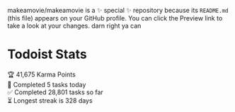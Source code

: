 makeamovie/makeamovie is a ✨ special ✨ repository because its `README.md` (this file) appears on your GitHub profile.
You can click the Preview link to take a look at your changes. darn right ya can

# Todoist Stats

<!-- TODO-IST:START -->
🏆  41,675 Karma Points           
🌸  Completed 5 tasks today           
✅  Completed 28,801 tasks so far           
⏳  Longest streak is 328 days
<!-- TODO-IST:END -->